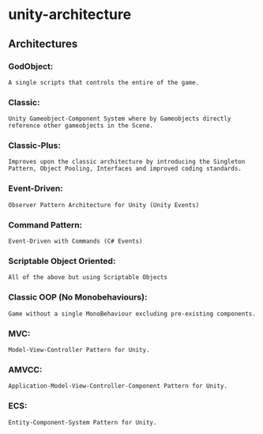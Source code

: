 # unity-architecture

## Architectures

### GodObject:

    A single scripts that controls the entire of the game.


### Classic:

    Unity Gameobject-Component System where by Gameobjects directly reference other gameobjects in the Scene.


### Classic-Plus:

    Improves upon the classic architecture by introducing the Singleton Pattern, Object Pooling, Interfaces and improved coding standards.

### Event-Driven:

    Observer Pattern Architecture for Unity (Unity Events)

### Command Pattern:

    Event-Driven with Commands (C# Events)

### Scriptable Object Oriented:

    All of the above but using Scriptable Objects

### Classic OOP (No Monobehaviours):

    Game without a single MonoBehaviour excluding pre-existing components.

### MVC:

    Model-View-Controller Pattern for Unity.

### AMVCC:

    Application-Model-View-Controller-Component Pattern for Unity.

### ECS:

    Entity-Component-System Pattern for Unity.


